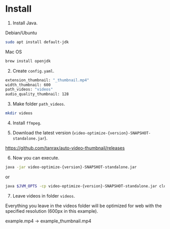 # Install

1) Install Java.

Debian/Ubuntu

``` bash
sudo apt install default-jdk
```

Mac OS

``` bash
brew install openjdk
```

2) Create `config.yaml`.

``` bash
extension_thumbnail: "_thumbnail.mp4"
width_thumbnail: 600
path_videos: "videos"
audio_quality_thumbnail: 128
```

3) Make folder `path_videos`.

``` bash
mkdir videos
```

4) Install `ffmpeg`.

5) Download the latest version (`video-optimize-{version}-SNAPSHOT-standalone.jar`).

https://github.com/tanrax/auto-video-thumbnail/releases


6) Now you can execute.

``` bash
java -jar video-optimize-{version}-SNAPSHOT-standalone.jar
```

or

``` bash
java $JVM_OPTS -cp video-optimize-{version}-SNAPSHOT-standalone.jar clojure.main -m video-optimize.core
```

7) Leave videos in folder `videos`.

Everything you leave in the videos folder will be optimized for web with the specified resolution (600px in this example).

example.mp4 -> example_thumbnail.mp4
